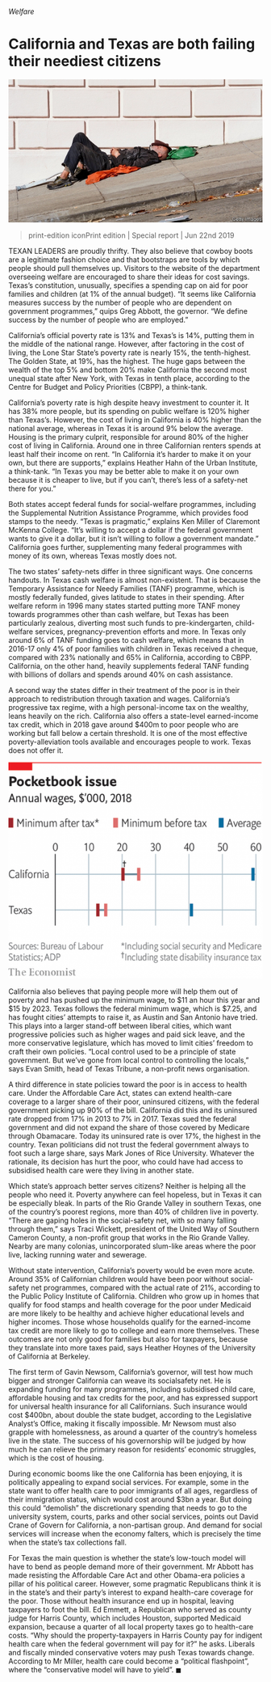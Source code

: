 ###### Welfare

# California and Texas are both failing their neediest citizens 

![image](images/20190622_SRP081_0.jpg) 

> print-edition iconPrint edition | Special report | Jun 22nd 2019 

TEXAN LEADERS are proudly thrifty. They also believe that cowboy boots are a legitimate fashion choice and that bootstraps are tools by which people should pull themselves up. Visitors to the website of the department overseeing welfare are encouraged to share their ideas for cost savings. Texas’s constitution, unusually, specifies a spending cap on aid for poor families and children (at 1% of the annual budget). “It seems like California measures success by the number of people who are dependent on government programmes,” quips Greg Abbott, the governor. “We define success by the number of people who are employed.” 

California’s official poverty rate is 13% and Texas’s is 14%, putting them in the middle of the national range. However, after factoring in the cost of living, the Lone Star State’s poverty rate is nearly 15%, the tenth-highest. The Golden State, at 19%, has the highest. The huge gaps between the wealth of the top 5% and bottom 20% make California the second most unequal state after New York, with Texas in tenth place, according to the Centre for Budget and Policy Priorities (CBPP), a think-tank. 

California’s poverty rate is high despite heavy investment to counter it. It has 38% more people, but its spending on public welfare is 120% higher than Texas’s. However, the cost of living in California is 40% higher than the national average, whereas in Texas it is around 9% below the average. Housing is the primary culprit, responsible for around 80% of the higher cost of living in California. Around one in three Californian renters spends at least half their income on rent. “In California it’s harder to make it on your own, but there are supports,” explains Heather Hahn of the Urban Institute, a think-tank. “In Texas you may be better able to make it on your own because it is cheaper to live, but if you can’t, there’s less of a safety-net there for you.” 

Both states accept federal funds for social-welfare programmes, including the Supplemental Nutrition Assistance Programme, which provides food stamps to the needy. “Texas is pragmatic,” explains Ken Miller of Claremont McKenna College. “It’s willing to accept a dollar if the federal government wants to give it a dollar, but it isn’t willing to follow a government mandate.” California goes further, supplementing many federal programmes with money of its own, whereas Texas mostly does not. 

The two states’ safety-nets differ in three significant ways. One concerns handouts. In Texas cash welfare is almost non-existent. That is because the Temporary Assistance for Needy Families (TANF) programme, which is mostly federally funded, gives latitude to states in their spending. After welfare reform in 1996 many states started putting more TANF money towards programmes other than cash welfare, but Texas has been particularly zealous, diverting most such funds to pre-kindergarten, child-welfare services, pregnancy-prevention efforts and more. In Texas only around 6% of TANF funding goes to cash welfare, which means that in 2016-17 only 4% of poor families with children in Texas received a cheque, compared with 23% nationally and 65% in California, according to CBPP. California, on the other hand, heavily supplements federal TANF funding with billions of dollars and spends around 40% on cash assistance. 

A second way the states differ in their treatment of the poor is in their approach to redistribution through taxation and wages. California’s progressive tax regime, with a high personal-income tax on the wealthy, leans heavily on the rich. California also offers a state-level earned-income tax credit, which in 2018 gave around $400m to poor people who are working but fall below a certain threshold. It is one of the most effective poverty-alleviation tools available and encourages people to work. Texas does not offer it. 

![image](images/20190622_SRC108.png) 

California also believes that paying people more will help them out of poverty and has pushed up the minimum wage, to $11 an hour this year and $15 by 2023. Texas follows the federal minimum wage, which is $7.25, and has fought cities’ attempts to raise it, as Austin and San Antonio have tried. This plays into a larger stand-off between liberal cities, which want progressive policies such as higher wages and paid sick leave, and the more conservative legislature, which has moved to limit cities’ freedom to craft their own policies. “Local control used to be a principle of state government. But we’ve gone from local control to controlling the locals,” says Evan Smith, head of Texas Tribune, a non-profit news organisation. 

A third difference in state policies toward the poor is in access to health care. Under the Affordable Care Act, states can extend health-care coverage to a larger share of their poor, uninsured citizens, with the federal government picking up 90% of the bill. California did this and its uninsured rate dropped from 17% in 2013 to 7% in 2017. Texas sued the federal government and did not expand the share of those covered by Medicare through Obamacare. Today its uninsured rate is over 17%, the highest in the country. Texan politicians did not trust the federal government always to foot such a large share, says Mark Jones of Rice University. Whatever the rationale, its decision has hurt the poor, who could have had access to subsidised health care were they living in another state. 

Which state’s approach better serves citizens? Neither is helping all the people who need it. Poverty anywhere can feel hopeless, but in Texas it can be especially bleak. In parts of the Rio Grande Valley in southern Texas, one of the country’s poorest regions, more than 40% of children live in poverty. “There are gaping holes in the social-safety net, with so many falling through them,” says Traci Wickett, president of the United Way of Southern Cameron County, a non-profit group that works in the Rio Grande Valley. Nearby are many colonias, unincorporated slum-like areas where the poor live, lacking running water and sewerage. 

Without state intervention, California’s poverty would be even more acute. Around 35% of Californian children would have been poor without social-safety net programmes, compared with the actual rate of 21%, according to the Public Policy Institute of California. Children who grow up in homes that qualify for food stamps and health coverage for the poor under Medicaid are more likely to be healthy and achieve higher educational levels and higher incomes. Those whose households qualify for the earned-income tax credit are more likely to go to college and earn more themselves. These outcomes are not only good for families but also for taxpayers, because they translate into more taxes paid, says Heather Hoynes of the University of California at Berkeley. 

The first term of Gavin Newsom, California’s governor, will test how much bigger and stronger California can weave its socialsafety net. He is expanding funding for many programmes, including subsidised child care, affordable housing and tax credits for the poor, and has expressed support for universal health insurance for all Californians. Such insurance would cost $400bn, about double the state budget, according to the Legislative Analyst’s Office, making it fiscally impossible. Mr Newsom must also grapple with homelessness, as around a quarter of the country’s homeless live in the state. The success of his governorship will be judged by how much he can relieve the primary reason for residents’ economic struggles, which is the cost of housing. 

During economic booms like the one California has been enjoying, it is politically appealing to expand social services. For example, some in the state want to offer health care to poor immigrants of all ages, regardless of their immigration status, which would cost around $3bn a year. But doing this could “demolish” the discretionary spending that needs to go to the university system, courts, parks and other social services, points out David Crane of Govern for California, a non-partisan group. And demand for social services will increase when the economy falters, which is precisely the time when the state’s tax collections fall. 

For Texas the main question is whether the state’s low-touch model will have to bend as people demand more of their government. Mr Abbott has made resisting the Affordable Care Act and other Obama-era policies a pillar of his political career. However, some pragmatic Republicans think it is in the state’s and their party’s interest to expand health-care coverage for the poor. Those without health insurance end up in hospital, leaving taxpayers to foot the bill. Ed Emmett, a Republican who served as county judge for Harris County, which includes Houston, supported Medicaid expansion, because a quarter of all local property taxes go to health-care costs. “Why should the property-taxpayers in Harris County pay for indigent health care when the federal government will pay for it?” he asks. Liberals and fiscally minded conservative voters may push Texas towards change. According to Mr Miller, health care could become a “political flashpoint”, where the “conservative model will have to yield”. ◼ 

